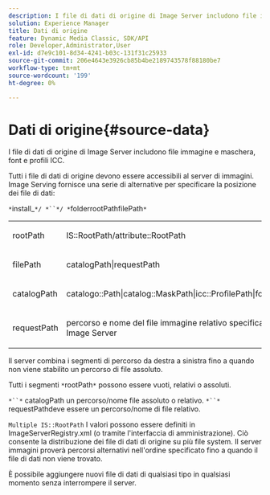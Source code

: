 ```yaml
---
description: I file di dati di origine di Image Server includono file immagine e maschera, font e profili ICC.
solution: Experience Manager
title: Dati di origine
feature: Dynamic Media Classic, SDK/API
role: Developer,Administrator,User
exl-id: d7e9c101-8d34-4241-b03c-131f31c25933
source-git-commit: 206e4643e3926cb85b4be2189743578f88180be7
workflow-type: tm+mt
source-wordcount: '199'
ht-degree: 0%

---
```


# Dati di origine{#source-data}

I file di dati di origine di Image Server includono file immagine e maschera, font e profili ICC.

Tutti i file di dati di origine devono essere accessibili al server di immagini. Image Serving fornisce una serie di alternative per specificare la posizione dei file di dati:

`*`install_`*/ *``*/ *`folderrootPathfilePath`*`

<table id="simpletable_26686444C7EF46D6BC4C0490C8010BF9"> 
 <tr class="strow"> 
  <td class="stentry"> <p><span class="codeph"> <span class="varname"> rootPath</span></span> </p></td> 
  <td class="stentry"> <p><span class="codeph"> IS::RootPath/attribute::RootPath</span> </p></td> 
 </tr> 
 <tr class="strow"> 
  <td class="stentry"> <p><span class="codeph"> <span class="varname"> filePath  </span></span> </p></td> 
  <td class="stentry"> <p><span class="codeph"> catalogPath|requestPath</span> </p></td> 
 </tr> 
 <tr class="strow"> 
  <td class="stentry"> <p><span class="codeph"> <span class="varname"> catalogPath</span></span> </p></td> 
  <td class="stentry"> <p><span class="codeph"> catalogo::Path|catalog::MaskPath|icc::ProfilePath|font::FontPath|font::MetricsPath</span> </p></td> 
 </tr> 
 <tr class="strow"> 
  <td class="stentry"> <p><span class="codeph"> <span class="varname"> requestPath</span></span> </p></td> 
  <td class="stentry"> <p><span class="codeph"> percorso e nome del file immagine relativo specificati in una richiesta HTTP di Image Server</span> </p></td> 
 </tr> 
</table>

Il server combina i segmenti di percorso da destra a sinistra fino a quando non viene stabilito un percorso di file assoluto.

Tutti i segmenti `*`rootPath`*` possono essere vuoti, relativi o assoluti.

`*``*` catalogPath un percorso/nome file assoluto o relativo. `*``*` requestPathdeve essere un percorso/nome di file relativo.

`Multiple IS::RootPath` I valori possono essere definiti in ImageServerRegistry.xml (o tramite l&#39;interfaccia di amministrazione). Ciò consente la distribuzione dei file di dati di origine su più file system. Il server immagini proverà percorsi alternativi nell&#39;ordine specificato fino a quando il file di dati non viene trovato.

È possibile aggiungere nuovi file di dati di qualsiasi tipo in qualsiasi momento senza interrompere il server.
